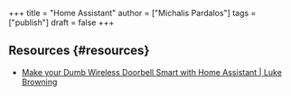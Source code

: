 +++
title = "Home Assistant"
author = ["Michalis Pardalos"]
tags = ["publish"]
draft = false
+++

## Resources {#resources}

-   [Make your Dumb Wireless Doorbell Smart with Home Assistant | Luke Browning](https://lukebrowning.com/home-automation/dumb-wireless-doorbell-notifications-with-home-assistant/)
